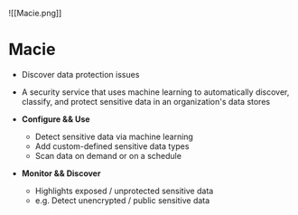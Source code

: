 ![[Macie.png]]
# Macie
- Discover data protection issues
- A security service that uses machine learning to automatically discover, classify, and protect sensitive data in an organization's data stores

- **Configure && Use**
	- Detect sensitive data via machine learning
	- Add custom-defined sensitive data types
	- Scan data on demand or on a schedule
- **Monitor && Discover**
	- Highlights exposed / unprotected sensitive data
	- e.g. Detect unencrypted / public sensitive data


